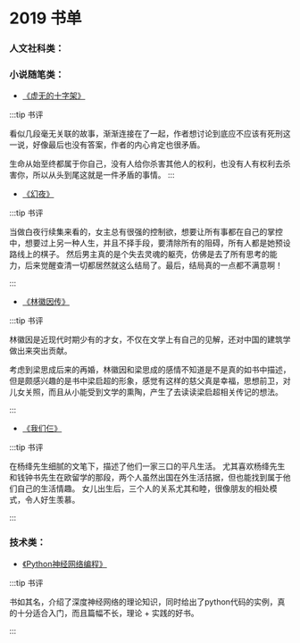# 2019 书单

### 人文社科类：


### 小说随笔类：

- [《虚无的十字架》](https://book.douban.com/subject/30246080/)

:::tip 书评

看似几段毫无关联的故事，渐渐连接在了一起，作者想讨论到底应不应该有死刑这一说，好像最后也没有答案，作者的内心肯定也很矛盾。

生命从始至终都属于你自己，没有人给你杀害其他人的权利，也没有人有权利去杀害你，所以从头到尾这就是一件矛盾的事情。
:::

- [《幻夜》](https://book.douban.com/subject/4009552/)

:::tip 书评

当做白夜行续集来看的，女主总有很强的控制欲，想要让所有事都在自己的掌控中，想要过上另一种人生，并且不择手段，要清除所有的阻碍，所有人都是她预设路线上的棋子。
然后男主真的是个失去灵魂的躯壳，仿佛是去了所有思考的能力，后来觉醒查清一切都居然就这么结局了。最后，结局真的一点都不满意啊！

:::

- [《林徽因传》](https://book.douban.com/subject/2249020/)

:::tip 书评

林徽因是近现代时期少有的才女，不仅在文学上有自己的见解，还对中国的建筑学做出来突出贡献。

考虑到梁思成后来的再婚，林徽因和梁思成的感情不知道是不是真的如书中描述，但是颇感兴趣的是书中梁启超的形象，感觉有这样的慈父真是幸福，思想前卫，对儿女关照，而且从小能受到文学的熏陶，产生了去读读梁启超相关传记的想法。

:::

- [《我们仨》](https://book.douban.com/subject/1023045/)

:::tip 书评

在杨绛先生细腻的文笔下，描述了他们一家三口的平凡生活。
尤其喜欢杨绛先生和钱钟书先生在欧留学的那段，两个人虽然出国在外生活拮据，但也能找到属于他们自己的生活情趣。
女儿出生后，三个人的关系尤其和睦，很像朋友的相处模式，令人好生羡慕。

:::

### 技术类：

- [《Python神经网络编程》](https://book.douban.com/subject/30192800/)

:::tip 书评

书如其名，介绍了深度神经网络的理论知识，同时给出了python代码的实例，真的十分适合入门，而且篇幅不长，理论 + 实践的好书。

:::
